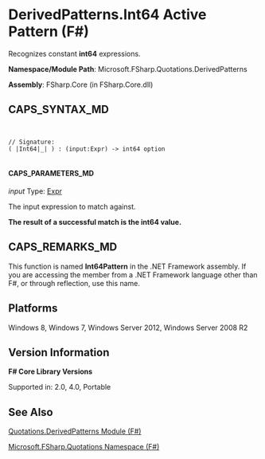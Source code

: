 # DerivedPatterns.Int64 Active Pattern (F#)

Recognizes constant **int64** expressions.

**Namespace/Module Path**: Microsoft.FSharp.Quotations.DerivedPatterns

**Assembly**: FSharp.Core (in FSharp.Core.dll)


## CAPS_SYNTAX_MD



```


// Signature:
( |Int64|_| ) : (input:Expr) -> int64 option


```



#### CAPS_PARAMETERS_MD
*input*
Type: [Expr](http://msdn.microsoft.com/en-us/library/ed6a2caf-69d4-45c2-ab97-e9b3be9bce65)


The input expression to match against.



**The result of a successful match is the int64 value.**
## CAPS_REMARKS_MD
This function is named **Int64Pattern** in the .NET Framework assembly. If you are accessing the member from a .NET Framework language other than F#, or through reflection, use this name.


## Platforms
Windows 8, Windows 7, Windows Server 2012, Windows Server 2008 R2


## Version Information
**F# Core Library Versions**

Supported in: 2.0, 4.0, Portable




## See Also
[Quotations.DerivedPatterns Module &#40;F&#35;&#41;](Quotations.DerivedPatterns+Module+%28F%23%29.md)

[Microsoft.FSharp.Quotations Namespace &#40;F&#35;&#41;](Microsoft.FSharp.Quotations+Namespace+%28F%23%29.md)

